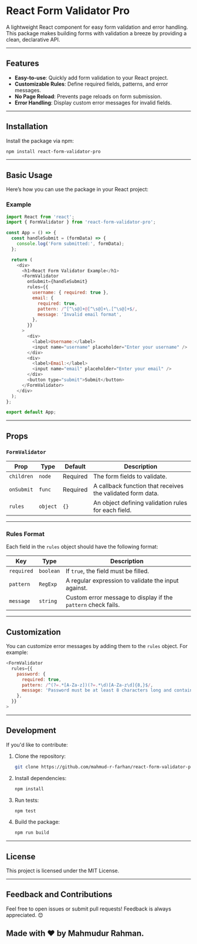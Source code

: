 # React Form Validator Pro

A lightweight React component for easy form validation and error handling. This package makes building forms with validation a breeze by providing a clean, declarative API.

---

## Features
- **Easy-to-use**: Quickly add form validation to your React project.
- **Customizable Rules**: Define required fields, patterns, and error messages.
- **No Page Reload**: Prevents page reloads on form submission.
- **Error Handling**: Display custom error messages for invalid fields.

---

## Installation

Install the package via npm:

```bash
npm install react-form-validator-pro
```

---

## Basic Usage

Here’s how you can use the package in your React project:

### Example

```javascript
import React from 'react';
import { FormValidator } from 'react-form-validator-pro';

const App = () => {
  const handleSubmit = (formData) => {
    console.log('Form submitted:', formData);
  };

  return (
    <div>
      <h1>React Form Validator Example</h1>
      <FormValidator
        onSubmit={handleSubmit}
        rules={{
          username: { required: true },
          email: { 
            required: true, 
            pattern: /^[^\s@]+@[^\s@]+\.[^\s@]+$/,
            message: 'Invalid email format',
          },
        }}
      >
        <div>
          <label>Username:</label>
          <input name="username" placeholder="Enter your username" />
        </div>
        <div>
          <label>Email:</label>
          <input name="email" placeholder="Enter your email" />
        </div>
        <button type="submit">Submit</button>
      </FormValidator>
    </div>
  );
};

export default App;
```

---

## Props

### **`FormValidator`**

| Prop       | Type     | Default | Description                                                                 |
|------------|----------|---------|-----------------------------------------------------------------------------|
| `children` | `node`   | Required| The form fields to validate.                                               |
| `onSubmit` | `func`   | Required| A callback function that receives the validated form data.                  |
| `rules`    | `object` | `{}`    | An object defining validation rules for each field.                         |

---

### Rules Format

Each field in the `rules` object should have the following format:

| Key       | Type       | Description                                                |
|-----------|------------|------------------------------------------------------------|
| `required`| `boolean`  | If `true`, the field must be filled.                        |
| `pattern` | `RegExp`   | A regular expression to validate the input against.         |
| `message` | `string`   | Custom error message to display if the `pattern` check fails.|

---

## Customization

You can customize error messages by adding them to the `rules` object. For example:

```javascript
<FormValidator
  rules={{
    password: {
      required: true,
      pattern: /^(?=.*[A-Za-z])(?=.*\d)[A-Za-z\d]{8,}$/,
      message: 'Password must be at least 8 characters long and contain letters and numbers',
    },
  }}
>
```

---

## Development

If you'd like to contribute:

1. Clone the repository:
   ```bash
   git clone https://github.com/mahmud-r-farhan/react-form-validator-pro.git
   ```
2. Install dependencies:
   ```bash
   npm install
   ```
3. Run tests:
   ```bash
   npm test
   ```
4. Build the package:
   ```bash
   npm run build
   ```

---

## License

This project is licensed under the MIT License.

---

## Feedback and Contributions

Feel free to open issues or submit pull requests! Feedback is always appreciated. 😊

Made with ❤️ by Mahmudur Rahman.
---